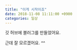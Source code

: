 ```yaml
---
title: "이게 시작이죠"
date: 2018-11-08 11:11:00 +0900
categories: 일상
---
```

깃 허브에 블러그를 만들었어요.

근데 잘 모르겠어요. ^^
